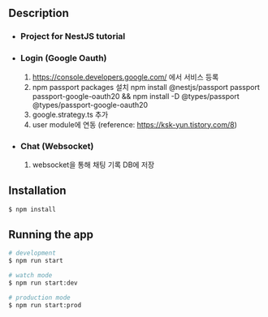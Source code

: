 ## Description
- ### Project for NestJS tutorial
-  ### Login (Google Oauth)
    1. https://console.developers.google.com/ 에서 서비스 등록
    2. npm passport packages 설치
      npm install @nestjs/passport passport passport-google-oauth20 &&
      npm install -D @types/passport @types/passport-google-oauth20
    3. google.strategy.ts 추가
    4. user module에 연동
      (reference: https://ksk-yun.tistory.com/8)

-  ### Chat (Websocket)
    1. websocket을 통해 채팅 기록 DB에 저장

## Installation

```bash
$ npm install
```

## Running the app

```bash
# development
$ npm run start

# watch mode
$ npm run start:dev

# production mode
$ npm run start:prod
```
